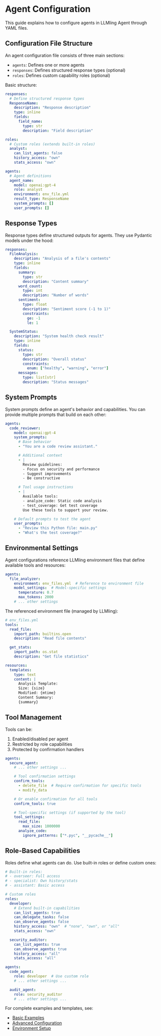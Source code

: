 # Agent Configuration

This guide explains how to configure agents in LLMling Agent through YAML files.

## Configuration File Structure

An agent configuration file consists of three main sections:
- `agents`: Defines one or more agents
- `responses`: Defines structured response types (optional)
- `roles`: Defines custom capability roles (optional)

Basic structure:
```yaml
responses:
  # Define structured response types
  ResponseName:
    description: "Response description"
    type: inline
    fields:
      field_name:
        type: str
        description: "Field description"

roles:
  # Custom roles (extends built-in roles)
  analyst:
    can_list_agents: false
    history_access: "own"
    stats_access: "own"

agents:
  # Agent definitions
  agent_name:
    model: openai:gpt-4
    role: analyst
    environment: env_file.yml
    result_type: ResponseName
    system_prompts: []
    user_prompts: []
```

## Response Types

Response types define structured outputs for agents. They use Pydantic models under the hood:

```yaml
responses:
  FileAnalysis:
    description: "Analysis of a file's contents"
    type: inline
    fields:
      summary:
        type: str
        description: "Content summary"
      word_count:
        type: int
        description: "Number of words"
      sentiment:
        type: float
        description: "Sentiment score (-1 to 1)"
        constraints:
          ge: -1
          le: 1

  SystemStatus:
    description: "System health check result"
    type: inline
    fields:
      status:
        type: str
        description: "Overall status"
        constraints:
          enum: ["healthy", "warning", "error"]
      messages:
        type: list[str]
        description: "Status messages"
```

## System Prompts

System prompts define an agent's behavior and capabilities. You can provide multiple prompts that build on each other:

```yaml
agents:
  code_reviewer:
    model: openai:gpt-4
    system_prompts:
      # Base behavior
      - "You are a code review assistant."

      # Additional context
      - |
        Review guidelines:
        - Focus on security and performance
        - Suggest improvements
        - Be constructive

      # Tool usage instructions
      - |
        Available tools:
        - analyze_code: Static code analysis
        - test_coverage: Get test coverage
        Use these tools to support your review.

    # Default prompts to test the agent
    user_prompts:
      - "Review this Python file: main.py"
      - "What's the test coverage?"
```

## Environmental Settings

Agent configurations reference LLMling environment files that define available tools and resources:

```yaml
agents:
  file_analyzer:
    environment: env_files.yml  # Reference to environment file
    model_settings:  # Model-specific settings
      temperature: 0.7
      max_tokens: 2000
    # ... other settings
```

The referenced environment file (managed by LLMling):
```yaml
# env_files.yml
tools:
  read_file:
    import_path: builtins.open
    description: "Read file contents"

  get_stats:
    import_path: os.stat
    description: "Get file statistics"

resources:
  templates:
    type: text
    content: |
      Analysis Template:
      Size: {size}
      Modified: {mtime}
      Content Summary:
      {summary}
```

## Tool Management

Tools can be:
1. Enabled/disabled per agent
2. Restricted by role capabilities
3. Protected by confirmation handlers

```yaml
agents:
  secure_agent:
    # ... other settings ...

    # Tool confirmation settings
    confirm_tools:
      - delete_file  # Require confirmation for specific tools
      - modify_data

    # Or enable confirmation for all tools
    confirm_tools: true

    # Tool-specific settings (if supported by the tool)
    tool_settings:
      read_file:
        max_size: 1000000
      analyze_code:
        ignore_patterns: ["*.pyc", "__pycache__"]
```

## Role-Based Capabilities

Roles define what agents can do. Use built-in roles or define custom ones:

```yaml
# Built-in roles:
# - overseer: Full access
# - specialist: Own history/stats
# - assistant: Basic access

# Custom roles
roles:
  developer:
    # Extend built-in capabilities
    can_list_agents: true
    can_delegate_tasks: false
    can_observe_agents: false
    history_access: "own"  # "none", "own", or "all"
    stats_access: "own"

  security_auditor:
    can_list_agents: true
    can_observe_agents: true
    history_access: "all"
    stats_access: "all"

agents:
  code_agent:
    role: developer  # Use custom role
    # ... other settings ...

  audit_agent:
    role: security_auditor
    # ... other settings ...
```

For complete examples and templates, see:
- [Basic Examples](https://phil65.github.io/llmling-agent/examples/basic.html)
- [Advanced Configuration](https://phil65.github.io/llmling-agent/examples/advanced.html)
- [Environment Setup](https://phil65.github.io/llmling/configuration.html)
